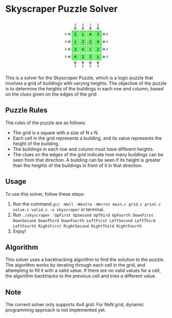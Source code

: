 # Skyscraper Puzzle Solver

<p align="center">
	<img src="pictures\skyscraper-removebg.png" width=30% height=30% />
</p>

This is a solver for the Skyscraper Puzzle, which is a logic puzzle that involves a grid of buildings with varying heights. The objective of the puzzle is to determine the heights of the buildings in each row and column, based on the clues given on the edges of the grid.

## Puzzle Rules

The rules of the puzzle are as follows:

- The grid is a square with a size of N x N.
- Each cell in the grid represents a building, and its value represents the height of the building.
- The buildings in each row and column must have different heights.
- The clues on the edges of the grid indicate how many buildings can be seen from that direction. A building can be seen if its height is greater than the heights of the buildings in front of it in that direction.

## Usage

To use this solver, follow these steps:

1. Run the command `gcc -Wall -Wextra -Werror main.c grid.c print.c solve.c valid.c -o skyscraper` in terminal.
2. Run `./skyscraper 'UpFirst UpSecond UpThird UpFourth DownFirst DownSecond DownThird DownFourth LeftFirst LeftSecond LeftThird LeftFourth RightFirst RightSecond RightThird RightFourth`
3. Enjoy!

## Algorithm
This solver uses a backtracking algorithm to find the solution to the puzzle. The algorithm works by iterating through each cell in the grid, and attempting to fill it with a valid value. If there are no valid values for a cell, the algorithm backtracks to the previous cell and tries a different value.

## Note
The current solver only supports 4x4 grid. For NxN grid, dynamic programming approach is not implemented yet.
